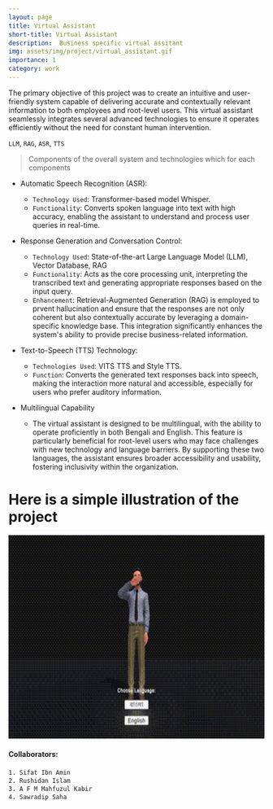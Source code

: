 ```yaml
---
layout: page
title: Virtual Assistant
short-title: Virtual Assistant 
description:  Business specific virtual assitant
img: assets/img/project/virtual_assistant.gif
importance: 1
category: work
---
```


The primary objective of this project was to create an intuitive and user-friendly system capable of delivering accurate and contextually relevant information to both employees and root-level users. This virtual assistant seamlessly integrates several advanced technologies to ensure it operates efficiently without the need for constant human intervention.

`LLM`, `RAG`, `ASR`, `TTS`

> Components of the overall system and technologies which for each components

* Automatic Speech Recognition (ASR):
    * `Technology Used`: Transformer-based model Whisper.
    * `Functionality`: Converts spoken language into text with high accuracy, enabling the assistant to understand and process user queries in real-time.

* Response Generation and Conversation Control:
    * `Technology Used`: State-of-the-art Large Language Model (LLM), Vector Database, RAG
    * `Functionality`: Acts as the core processing unit, interpreting the transcribed text and generating appropriate responses based on the input query.
    * `Enhancement`: Retrieval-Augmented Generation (RAG) is employed to prvent hallucination and ensure that the responses are not only coherent but also contextually accurate by leveraging a domain-specific knowledge base. This integration significantly enhances the system's ability to provide precise business-related information.

* Text-to-Speech (TTS) Technology:
    * `Technologies Used`: VITS TTS and Style TTS.
    * `Function`: Converts the generated text responses back into speech, making the interaction more natural and accessible, especially for users who prefer auditory information.

* Multilingual Capability
    * The virtual assistant is designed to be multilingual, with the ability to operate proficiently in both Bengali and English. This feature is particularly beneficial for root-level users who may face challenges with new technology and language barriers. By supporting these two languages, the assistant ensures broader accessibility and usability, fostering inclusivity within the organization.

# Here is a simple illustration of the project <br>
<img src="/assets/img/project/virtual_assistant.gif" width="600px" height="400px" alt="Satelite Project">

#### Collaborators:
    1. Sifat Ibn Amin
    2. Rushidan Islam
    3. A F M Mahfuzul Kabir
    4. Sawradip Saha

